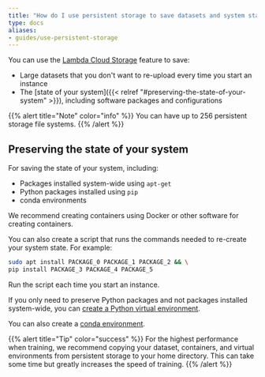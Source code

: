 ```yaml
---
title: "How do I use persistent storage to save datasets and system state?"
type: docs
aliases:
- guides/use-persistent-storage
---
```


You can use the
[Lambda Cloud Storage](https://lambdalabs.com/blog/persistent-storage-beta/)
feature to save:

- Large datasets that you don't want to re-upload every time you start an
  instance
- The [state of your system]({{< relref "#preserving-the-state-of-your-system" >}}),
  including software packages and configurations

{{% alert title="Note" color="info" %}}
You can have up to 256 persistent storage file systems.
{{% /alert %}}

## Preserving the state of your system

For saving the state of your system, including:

- Packages installed system-wide using `apt-get`
- Python packages installed using `pip`
- conda environments

We recommend creating containers using Docker or other software for creating
containers.

You can also create a script that runs the commands needed to re-create your
system state. For example:

```bash
sudo apt install PACKAGE_0 PACKAGE_1 PACKAGE_2 && \
pip install PACKAGE_3 PACKAGE_4 PACKAGE_5
```

Run the script each time you start an instance.

If you only need to preserve Python packages and not packages installed
system-wide, you can
[create a Python virtual environment](https://docs.python.org/3/library/venv.html).

You can also create a
[conda environment](https://docs.conda.io/projects/conda/en/latest/user-guide/tasks/manage-environments.html).

{{% alert title="Tip" color="success" %}}
For the highest performance when training, we recommend copying your dataset,
containers, and virtual environments from persistent storage to your home
directory. This can take some time but greatly increases the speed of
training.
{{% /alert %}}
